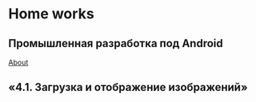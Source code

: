 <h1>Home works</h1>
<h2>Промышленная разработка под Android</h2>
<a href="https://github.com/netology-code/andin-homeworks/tree/ANDIN-36">About</a>

<h2>«4.1. Загрузка и отображение изображений»</h2>